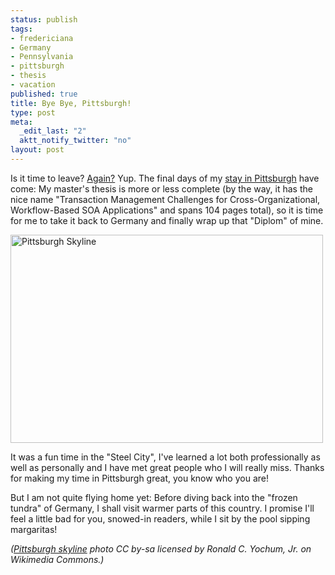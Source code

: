 ```yaml
--- 
status: publish
tags: 
- fredericiana
- Germany
- Pennsylvania
- pittsburgh
- thesis
- vacation
published: true
title: Bye Bye, Pittsburgh!
type: post
meta: 
  _edit_last: "2"
  aktt_notify_twitter: "no"
layout: post
---
```

Is it time to leave? <a href="http://fredericiana.com/2007/03/14/wrapping-up-an-internship/">Again?</a> Yup. The final days of my <a href="http://fredericiana.com/2008/03/15/masters-thesis-planned/">stay in Pittsburgh</a> have come: My master's thesis is more or less complete (by the way, it has the nice name "Transaction Management Challenges for Cross-Organizational, Workflow-Based SOA Applications" and spans 104 pages total), so it is time for me to take it back to Germany and finally wrap up that "Diplom" of mine.

<img src="http://fredericiana.com/wp-content/uploads/2009/01/pittsburgh-skyline.jpg" alt="Pittsburgh Skyline" title="Pittsburgh Skyline" width="500" height="333" class="alignnone size-full wp-image-2033" />

It was a fun time in the "Steel City", I've learned a lot both professionally as well as personally and I have met great people who I will really miss. Thanks for making my time in Pittsburgh great, you know who you are!

But I am not quite flying home yet: Before diving back into the "frozen tundra" of Germany, I shall visit warmer parts of this country. I promise I'll feel a little bad for you, snowed-in readers, while I sit by the pool sipping margaritas!

<em>(<a href="http://commons.wikimedia.org/wiki/File:Pittsburgh_SS_Dusk_1.JPG">Pittsburgh skyline</a> photo CC by-sa licensed by Ronald C. Yochum, Jr. on Wikimedia Commons.)</em>
